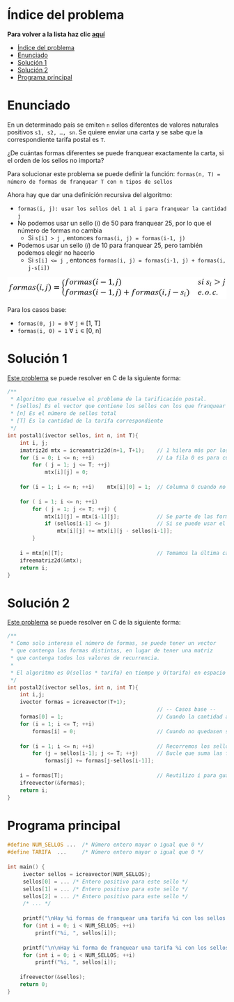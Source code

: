 # Índice del problema

**Para volver a la lista haz clic [aquí](./Index.md)**

<!-- TOC -->
* [Índice del problema](#índice-del-problema)
* [Enunciado](#enunciado)
* [Solución 1](#solución-1)
* [Solución 2](#solución-2)
* [Programa principal](#programa-principal)
<!-- TOC -->

# Enunciado
En un determinado país se emiten ``n`` sellos diferentes de
valores naturales positivos ``s1, s2, …, sn``. Se quiere enviar
una carta y se sabe que la correspondiente tarifa postal es ``T``. 

¿De cuántas formas diferentes se puede franquear exactamente la carta, si el orden de los sellos no importa?

Para solucionar este problema se puede definir la función:
``formas(n, T) = número de formas de franquear T con n tipos de sellos``

Ahora hay que dar una definición recursiva del algoritmo:
 - ``formas(i, j): usar los sellos del 1 al i para franquear la cantidad j``
 - No podemos usar un sello (_i_) de 50 para franquear 25, por lo que el número de formas no cambia
   - Si ``s[i] > j ``, entonces ``formas(i, j) = formas(i-1, j)``
 - Podemos usar un sello (_i_) de 10 para franquear 25, pero también podemos elegir no hacerlo 
   - Si ``s[i] <= j ``, entonces ``formas(i, j) = formas(i-1, j) + formas(i, j-s[i])``

![Formulación recursiva del problema](./tele1.png "formulación recursiva del problema")

Para los casos base:
 - ``formas(0, j) = 0`` ∀ ``j`` ∊ [1, T]
 - ``formas(i, 0) = 1`` ∀ ``i`` ∊ [0, n]

# Solución 1
[Este problema](#enunciado) se puede resolver en C de la siguiente forma:

```c
/**
 * Algoritmo que resuelve el problema de la tarificación postal.
 * [sellos] Es el vector que contiene los sellos con los que franquear
 * [n] Es el número de sellos total
 * [T] Es la cantidad de la tarifa correspondiente
 */
int postal1(ivector sellos, int n, int T){
    int i, j;
    imatriz2d mtx = icreamatriz2d(n+1, T+1);    // 1 hilera más por los casos base
    for (i = 0; i <= n; ++i)                    // La fila 0 es para cuando no hay sellos
        for ( j = 1; j <= T; ++j)
            mtx[i][j] = 0;
    
    for (i = 1; i <= n; ++i)    mtx[i][0] = 1;  // Columna 0 cuando no hay franqueo; 1 forma, sin sellos
    
    for ( i = 1; i <= n; ++i)
        for ( j = 1; j <= T; ++j) {
            mtx[i][j] = mtx[i-1][j];            // Se parte de las formas que ya hay (casilla de arriba)
            if (sellos[i-1] <= j)               // Si se puede usar el sello, se añade
                mtx[i][j] += mtx[i][j - sellos[i-1]];
        }
    
    i = mtx[n][T];                              // Tomamos la última casilla, que guarda el valor máximo
    ifreematriz2d(&mtx);
    return i;
}
```

# Solución 2
[Este problema](#enunciado) se puede resolver en C de la siguiente forma:

```c
/**
 * Como solo interesa el número de formas, se puede tener un vector
 * que contenga las formas distintas, en lugar de tener una matriz
 * que contenga todos los valores de recurrencia.
 *
 * El algoritmo es O(sellos * tarifa) en tiempo y O(tarifa) en espacio
 */
int postal2(ivector sellos, int n, int T){
    int i,j;
    ivector formas = icreavector(T+1);
                                                // -- Casos base --
    formas[0] = 1;                              // Cuando la cantidad a franquear es 0: 1 forma
    for (i = 1; i <= T; ++i)
        formas[i] = 0;                          // Cuando no quedasen sellos: 0 formas
    
    for (i = 1; i <= n; ++i)                    // Recorremos los sellos 
        for (j = sellos[i-1]; j <= T; ++j)      // Bucle que suma las formas de usar los sellos
            formas[j] += formas[j-sellos[i-1]];
    
    i = formas[T];                              // Reutilizo i para guardar el valor máximo de formas
    ifreevector(&formas);
    return i;
}
```

# Programa principal

```c
#define NUM_SELLOS ...  /* Número entero mayor o igual que 0 */
#define TARIFA  ...     /* Número entero mayor o igual que 0 */

int main() {
     ivector sellos = icreavector(NUM_SELLOS);
     sellos[0] = ... /* Entero positivo para este sello */
     sellos[1] = ... /* Entero positivo para este sello */
     sellos[2] = ... /* Entero positivo para este sello */
     /* ... */
     
     printf("\nHay %i formas de franquear una tarifa %i con los sellos: ", postal1(sellos, NUM_SELLOS, TARIFA), TARIFA);
     for (int i = 0; i < NUM_SELLOS; ++i)
         printf("%i, ", sellos[i]);
     
     printf("\n\nHay %i forma de franquear una tarifa %i con los sellos: ", postal2(sellos, NUM_SELLOS, TARIFA), TARIFA);
     for (int i = 0; i < NUM_SELLOS; ++i)
         printf("%i, ", sellos[i]);

    ifreevector(&sellos);
    return 0;
}
```
